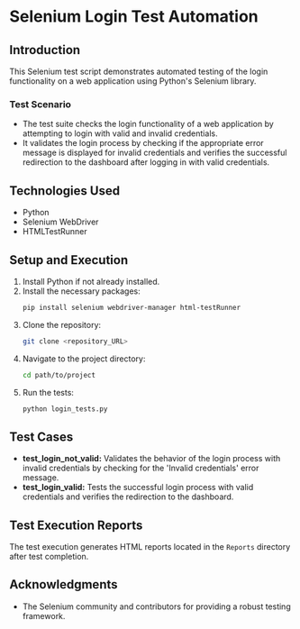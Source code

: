 # Selenium Login Test Automation

## Introduction
This Selenium test script demonstrates automated testing of the login functionality on a web application using Python's Selenium library.

### Test Scenario
- The test suite checks the login functionality of a web application by attempting to login with valid and invalid credentials.
- It validates the login process by checking if the appropriate error message is displayed for invalid credentials and verifies the successful redirection to the dashboard after logging in with valid credentials.

## Technologies Used
- Python
- Selenium WebDriver
- HTMLTestRunner

## Setup and Execution
1. Install Python if not already installed.
2. Install the necessary packages:
    ```bash
    pip install selenium webdriver-manager html-testRunner
    ```
3. Clone the repository:
    ```bash
    git clone <repository_URL>
    ```
4. Navigate to the project directory:
    ```bash
    cd path/to/project
    ```
5. Run the tests:
    ```bash
    python login_tests.py
    ```

## Test Cases
- **test_login_not_valid:** Validates the behavior of the login process with invalid credentials by checking for the 'Invalid credentials' error message.
- **test_login_valid:** Tests the successful login process with valid credentials and verifies the redirection to the dashboard.

## Test Execution Reports
The test execution generates HTML reports located in the `Reports` directory after test completion.


## Acknowledgments
- The Selenium community and contributors for providing a robust testing framework.

